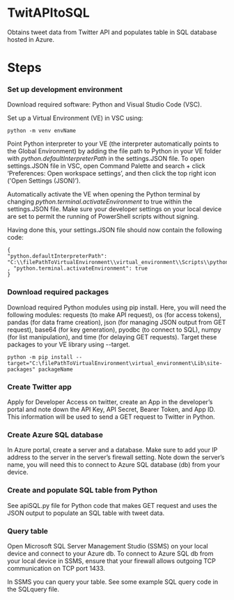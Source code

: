 # TwitAPItoSQL
Obtains tweet data from Twitter API and populates table in SQL database hosted in Azure.

# Steps

### Set up development environment
Download required software: Python and Visual Studio Code (VSC).

Set up a Virtual Environment (VE) in VSC using:
```
python -m venv envName
```

Point Python interpreter to your VE (the interpreter automatically points to the Global Environment) by adding the file path to Python in your VE folder with *python.defaultInterpreterPath* in the settings.JSON file. To open settings.JSON file in VSC,	open Command Palette and search + click ‘Preferences: Open workspace settings’, and then click the top right icon ('Open Settings (JSON)’).

Automatically activate the VE when opening the Python terminal by changing *python.terminal.activateEnvironment* to true within the settings.JSON file. Make sure your developer settings on your local device are set to permit the running of PowerShell scripts without signing.

Having done this, your settings.JSON file should now contain the following code:

```
{
"python.defaultInterpreterPath": "C:\\filePathToVirtualEnvironment\\virtual_environment\\Scripts\\python"
, "python.terminal.activateEnvironment": true 
}
```

### Download required packages

Download required Python modules using pip install. Here, you will need the following modules: requests (to make API request), os (for access tokens), pandas (for data frame creation), json (for managing JSON output from GET request), base64 (for key generation), pyodbc (to connect to SQL), numpy (for list manipulation), and time (for delaying GET requests). Target these packages to your VE library using --target. 

```
python -m pip install --target="C:\filePathToVirtualEnvironment\virtual_environment\Lib\site-packages" packageName

```


### Create Twitter app
Apply for Developer Access on twitter, create an App in the developer’s portal and note down the API Key, API Secret, Bearer Token, and App ID. This information will be used to send a GET request to Twitter in Python.

### Create Azure SQL database
In Azure portal, create a server and a database. Make sure to add your IP address to the server in the server’s firewall setting. Note down the server’s name, you will need this to connect to Azure SQL database (db) from your device. 

### Create and populate SQL table from Python
See apiSQL.py file for Python code that makes GET request and uses the JSON output to populate an SQL table with tweet data.

### Query table
Open Microsoft SQL Server Management Studio (SSMS) on your local device and connect to your Azure db. To connect to Azure SQL db from your local device in SSMS, ensure that your firewall allows outgoing TCP communication on TCP port 1433.

In SSMS you can query your table. See some example SQL query code in the SQLquery file.

